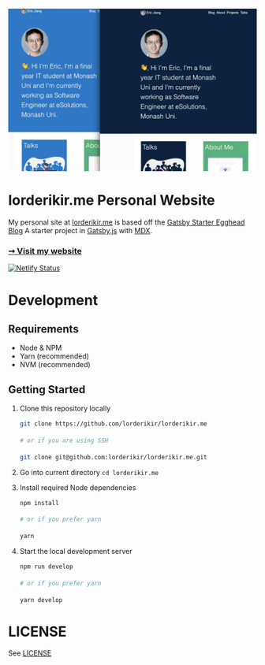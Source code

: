 ![homepage](./homepage.png)

# lorderikir.me Personal Website

My personal site at [lorderikir.me](https://lorderikir.me) is based off the [Gatsby Starter Egghead Blog](https://github.com/eggheadio/gatsby-starter-egghead-blog)
A starter project in [Gatsby.js](https://www.gatsbyjs.org/) with [MDX](https://github.com/mdx-js/mdx).

### [➞ Visit my website](https://lorderikir.me)

[![Netlify Status](https://api.netlify.com/api/v1/badges/08b9b7b7-2d13-47d7-bc37-c317ab4a4c6b/deploy-status)](https://app.netlify.com/sites/lorderikir/deploys)

# Development

## Requirements

- Node & NPM
- Yarn (recommended)
- NVM (recommended)

## Getting Started

1. Clone this repository locally

   ```bash
   git clone https://github.com/lorderikir/lorderikir.me

   # or if you are using SSH

   git clone git@github.com:lorderikir/lorderikir.me.git
   ```

2. Go into current directory `cd lorderikir.me`
3. Install required Node dependencies

   ```bash
   npm install

   # or if you prefer yarn

   yarn
   ```

4. Start the local development server

   ```bash
   npm run develop

   # or if you prefer yarn

   yarn develop
   ```

# LICENSE

See [LICENSE](./LICENSE)
